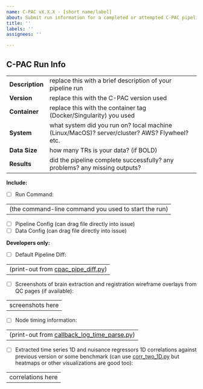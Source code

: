 ```yaml
---
name: C-PAC vX.X.X - [short name/label]
about: Submit run information for a completed or attempted C-PAC pipeline.
title: ''
labels: ''
assignees: ''

---
```


<!-- 
Toggle between the 'write' and 'preview' tabs for markdown rendering.
-->


## C-PAC Run Info 

|                     |                                                                                         |
| :------------------ | :-------------------------------------------------------------------------------------- |
| **Description**     | replace this with a brief description of your pipeline run                              |
| **Version**            | replace this with the C-PAC version used                                          |    
| **Container**            | replace this with the container tag (Docker/Singularity) you used                                          |
| **System**            | what system did you run on? local machine (Linux/MacOS)? server/cluster? AWS? Flywheel? etc.                                          |    
| **Data Size**  | how many TRs is your data? (if BOLD)                          |
| **Results**     | did the pipeline complete successfully? any problems? any missing outputs?                              |

**Include:**
- [ ] Run Command:

||
| :-------------------------------------------------------------------------------------- |
| (the command-line command you used to start the run)                                                     |

- [ ] Pipeline Config (can drag file directly into issue)
- [ ] Data Config (can drag file directly into issue)

**Developers only:**
- [ ] Default Pipeline Diff:

||
| :-------------------------------------------------------------------------------------- |
| (print-out from [cpac_pipe_diff.py](https://github.com/sgiavasis/CPAC_regtest_pack/blob/master/cpac_pipe_diff.py))                                                     |

- [ ] Screenshots of brain extraction and registration wireframe overlays from QC pages (if available):

||
| :-------------------------------------------------------------------------------------- |
| screenshots here                                                    |

- [ ] Node timing information:

||
| :-------------------------------------------------------------------------------------- |
| (print-out from [callback_log_time_parse.py](https://github.com/sgiavasis/CPAC_regtest_pack/blob/master/callback_log_time_parse.py))                                                     |

- [ ] Extracted time series 1D and nuisance regressors 1D correlations against previous version or some benchmark (can use [corr_two_1D.py](https://github.com/sgiavasis/CPAC_regtest_pack/blob/master/corr_two_1D.py) but heatmaps or other visualizations are good too):

||
| :-------------------------------------------------------------------------------------- |
| correlations here                                                    |
